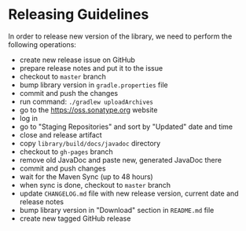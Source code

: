 Releasing Guidelines
====================

In order to release new version of the library, we need to perform the following operations:
- create new release issue on GitHub
- prepare release notes and put it to the issue
- checkout to `master` branch
- bump library version in `gradle.properties` file
- commit and push the changes
- run command: `./gradlew uploadArchives`
- go to the https://oss.sonatype.org website
- log in
- go to "Staging Repositories" and sort by "Updated" date and time
- close and release artifact
- copy `library/build/docs/javadoc` directory
- checkout to `gh-pages` branch
- remove old JavaDoc and paste new, generated JavaDoc there
- commit and push changes
- wait for the Maven Sync (up to 48 hours)
- when sync is done, checkout to `master` branch
- update `CHANGELOG.md` file with new release version, current date and release notes
- bump library version in "Download" section in `README.md` file
- create new tagged GitHub release
